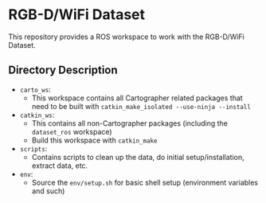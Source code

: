 # RGB-D/WiFi Dataset

This repository provides a ROS workspace to work with the RGB-D/WiFi Dataset.

## Directory Description

- `carto_ws`:
  - This workspace contains all Cartographer related packages that need to be
      built with `catkin_make_isolated --use-ninja --install`
- `catkin_ws`:
  - This contains all non-Cartographer packages (including the `dataset_ros`
      workspace)
  - Build this workspace with `catkin_make`
- `scripts`:
  - Contains scripts to clean up the data, do initial setup/installation,
      extract data, etc.
- `env`:
  - Source the `env/setup.sh` for basic shell setup (environment variables and
      such)
